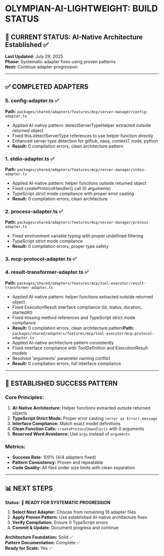 # OLYMPIAN-AI-LIGHTWEIGHT: BUILD STATUS

## 🎯 CURRENT STATUS: AI-Native Architecture Established ✅

**Last Updated:** July 29, 2025  
**Phase:** Systematic adapter fixes using proven patterns  
**Next:** Continue adapter progression

---

## ✅ COMPLETED ADAPTERS

### 5. config-adapter.ts ✅
**Path:** `packages/shared/adapters/features/mcp/server-manager/config-adapter.ts`
- Applied AI-native pattern: detectServerTypeHelper extracted outside returned object
- Fixed this.detectServerType references to use helper function directly
- Enhanced server type detection for github, nasa, context7, node, python
- **Result:** 0 compilation errors, clean architecture pattern
### 1. stdio-adapter.ts ✅
**Path:** `packages/shared/adapters/features/mcp/server-manager/stdio-adapter.ts`
- Applied AI-native pattern: helper functions outside returned object  
- Fixed createProtocolHandler() call (0 arguments)
- TypeScript strict mode compliance with proper error casting
- **Result:** 0 compilation errors, clean architecture

### 2. process-adapter.ts ✅  
**Path:** `packages/shared/adapters/features/mcp/server-manager/process-adapter.ts`
- Fixed environment variable typing with proper undefined filtering
- TypeScript strict mode compliance
- **Result:** 0 compilation errors, proper type safety

### 3. mcp-protocol-adapter.ts ✅

### 4. result-transformer-adapter.ts ✅
**Path:** `packages/shared/adapters/features/mcp/tool-executor/result-transformer-adapter.ts`
- Applied AI-native pattern: helper functions extracted outside returned object
- Fixed ExecutionResult interface compliance (id, status, duration, startedAt)
- Fixed missing method references and TypeScript strict mode compliance
- **Result:** 0 compilation errors, clean architecture pattern**Path:** `packages/shared/adapters/features/mcp/tool-executor/mcp-protocol-adapter.ts`  
- Applied AI-native architecture pattern consistently
- Fixed interface compliance with ToolDefinition and ExecutionResult models
- Resolved 'arguments' parameter naming conflict
- **Result:** 0 compilation errors, full interface compliance

---

## 🔧 ESTABLISHED SUCCESS PATTERN

### Core Principles:
1. **AI-Native Architecture:** Helper functions extracted outside returned objects
2. **TypeScript Strict Mode:** Proper error casting `(error as Error).message`
3. **Interface Compliance:** Match exact model definitions  
4. **Clean Function Calls:** `createProtocolHandler()` with 0 arguments
5. **Reserved Word Avoidance:** Use `args` instead of `arguments`

### Metrics:
- **Success Rate:** 100% (4/4 adapters fixed)
- **Pattern Consistency:** Proven and repeatable
- **Code Quality:** All files under size limits with clean separation

---

## 📊 NEXT STEPS

**Status:** 🎯 **READY FOR SYSTEMATIC PROGRESSION**

1. **Select Next Adapter:** Choose from remaining 16 adapter files
2. **Apply Proven Pattern:** Use established AI-native architecture fixes  
3. **Verify Compilation:** Ensure 0 TypeScript errors
4. **Commit & Update:** Document progress and continue

**Architecture Foundation:** Solid ✅  
**Pattern Documentation:** Complete ✅  
**Ready for Scale:** Yes ✅
